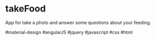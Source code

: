 # takeFood
App for take a photo and answer some questions about your feeding. 

#material-design
#angularJS
#jquery
#javascript
#css
#html


